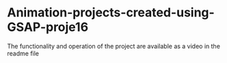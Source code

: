 # Animation-projects-created-using-GSAP-proje16
The functionality and operation of the project are available as a video in the readme file
